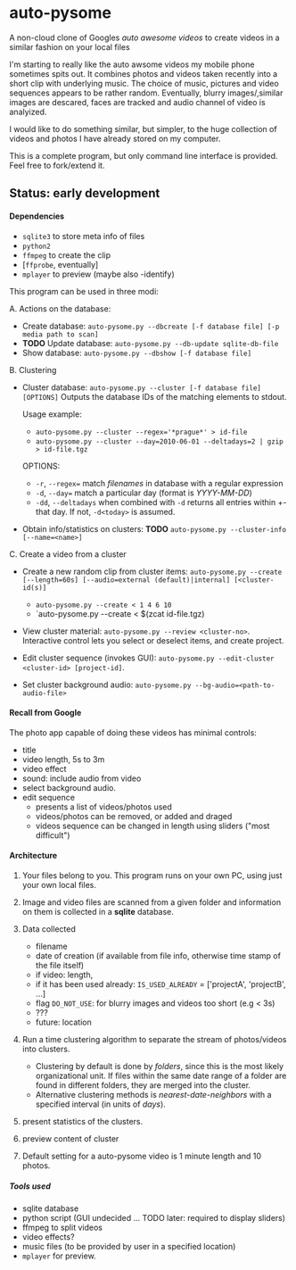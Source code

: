 auto-pysome
===========

A non-cloud clone of Googles *auto awesome videos* to create videos in a similar fashion on your local files

I'm starting to really like the auto awsome videos my mobile phone sometimes spits out. It combines photos and videos taken recently into a short clip with underlying music. The choice of music, pictures and video sequences appears to be rather random. Eventually, blurry images/,similar images are descared, faces are tracked and audio channel of video is analyized. 

I would like to do something similar, but simpler, to the huge collection of videos and photos I have already stored on my computer. 

This is a complete program, but only command line interface is provided. Feel free to fork/extend it.

## Status: early development

#### Dependencies

 * `sqlite3` to store meta info of files
 * `python2 `
 * `ffmpeg` to create the clip
 * [`ffprobe`, eventually]
 * `mplayer` to preview (maybe also -identify)

This program can be used in three modi:

A. Actions on the database:
 
  * Create database: `auto-pysome.py --dbcreate [-f database file] [-p media path to scan]`
  * **TODO** Update database: `auto-pysome.py --db-update sqlite-db-file`
  * Show database: `auto-pysome.py --dbshow [-f database file]`
    
B. Clustering 
 
 * Cluster database: `auto-pysome.py --cluster [-f database file]  [OPTIONS]`
   Outputs the database IDs of the matching elements to stdout.
      
    Usage example: 
     * `auto-pysome.py --cluster --regex='*prague*' > id-file`
     * `auto-pysome.py --cluster --day=2010-06-01 --deltadays=2 | gzip > id-file.tgz`
	
              
    OPTIONS:
     * `-r`, `--regex=`  match *filenames* in database with a regular expression
     * `-d`, `--day=` match a particular day (format is *YYYY-MM-DD*)
     * `-dd`, `--deltadays` when combined with `-d` returns all entries within +- that day. If not, `-d<today>` is assumed.
       
  * Obtain info/statistics on clusters: **TODO** `auto-pysome.py --cluster-info [--name=<name>]`
    
C. Create a video from a cluster
 
  * Create a new random clip from cluster items: `auto-pysome.py --create [--length=60s] [--audio=external (default)|internal] [<cluster-id(s)]`
    - `auto-pysome.py --create < 1 4 6 10`
    - `auto-pysome.py --create < $(zcat id-file.tgz)

  * View cluster material: `auto-pysome.py --review <cluster-no>`. Interactive control lets you select or deselect items, and create project.
  * Edit cluster sequence (invokes GUI): `auto-pysome.py --edit-cluster <cluster-id> [project-id]`.
  * Set cluster background audio: `auto-pysome.py --bg-audio=<path-to-audio-file>`
    

#### Recall from Google

The photo app capable of doing these videos has minimal controls:

 * title
 * video length, 5s to 3m
 * video effect 
 * sound: include audio from video
 * select background audio.
 * edit sequence
    - presents a list of videos/photos used
    - videos/photos can be removed, or added and draged
    - videos sequence can be changed in length using sliders ("most difficult")


#### Architecture

1. Your files belong to you. This program runs on your own PC, using just your own local files.
2. Image and video files are scanned from a given folder and information on them is collected in a **sqlite** database.
3. Data collected
    * filename
    * date of creation (if available from file info, otherwise time stamp of the file itself)
    * if video: length, 
    * if it has been used already: `IS_USED_ALREADY` = ['projectA', 'projectB', ...]
    * flag `DO_NOT_USE`: for blurry images and videos too short (e.g < 3s)
    * ???
    * future: location
4. Run a time clustering algorithm to separate the stream of photos/videos into clusters.
   * Clustering by default is done by *folders*, since this is the most likely organizational unit. If files within the same date range of a folder are found in different folders, they are merged into the cluster. 
   * Alternative clustering methods is *nearest-date-neighbors* with a specified interval (in units of *days*).

5. present statistics of the clusters. 
6. preview content of cluster
6. Default setting for a auto-pysome video is 1 minute length and 10 photos.

##### Tools used

* sqlite database
* python script (GUI undecided ... TODO later: required to display sliders)
* ffmpeg to split videos
* video effects?
* music files (to be provided by user in a specified location)
* `mplayer` for preview.

